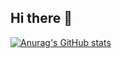 ## Hi there 👋


[![Anurag's GitHub stats](https://github-readme-stats.vercel.app/api?username=anuraghazra)](https://github.com/jacobadev/github-readme-stats)

<!--
**Jacobadev/Jacobadev** is a ✨ _special_ ✨ repository because its `README.md` (this file) appears on your GitHub profile.

Here are some ideas to get you started:

- 🔭 I’m currently working on ...
- 🌱 I’m currently learning ...
- 👯 I’m looking to collaborate on ...
- 🤔 I’m looking for help with ...
- 💬 Ask me about ...
- 📫 How to reach me: ...
- 😄 Pronouns: ...
- ⚡ Fun fact: ...
-->
